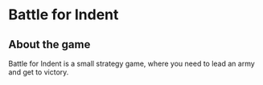 # Battle for Indent

## About the game

Battle for Indent is a small strategy game, where you need to lead an army and get to victory. 